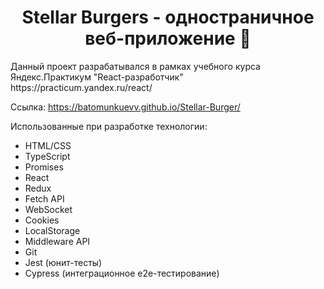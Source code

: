 <h1 color="red" align="center">Stellar Burgers - одностраничное веб-приложение 🍔</h1>
<p>Данный проект разрабатывался в рамках учебного курса Яндекс.Практикум "React-разработчик" https://practicum.yandex.ru/react/</p>

Ссылка:
<a href="https://batomunkuevv.github.io/Stellar-Burger/">https://batomunkuevv.github.io/Stellar-Burger/</a>

Использованные при разработке технологии:

<ul>
<li>HTML/CSS</li>
<li>TypeScript</li>
<li>Promises</li>
<li>React</li>
<li>Redux</li>
<li>Fetch API</li>
<li>WebSocket</li>
<li>Cookies</li>
<li>LocalStorage</li>
<li>Middleware API</li>
<li>Git</li>
<li>Jest (юнит-тесты)</li>
<li>Cypress (интеграционное e2e-тестирование)</li>
</ul>

